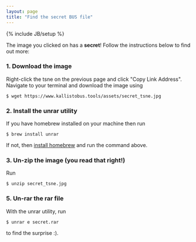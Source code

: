 ```yaml
---
layout: page
title: "Find the secret BUS file"
---
```


{% include JB/setup %}

The image you clicked on has a __secret__! Follow the instructions below to find out more:

### 1. Download the image
Right-click the tsne on the previous page and click "Copy Link Address". Navigate to your terminal and download the image using
```
$ wget https://www.kallistobus.tools/assets/secret_tsne.jpg
```
### 2. Install the unrar utility
If you have homebrew installed on your machine then run 
```
$ brew install unrar
```
If not, then [install homebrew](https://docs.brew.sh/Installation) and run the command above.

### 3. Un-zip the image (you read that right!)
Run 
```
$ unzip secret_tsne.jpg
```

### 5. Un-rar the rar file
With the unrar utility, run
```
$ unrar e secret.rar 
```

to find the surprise :).
